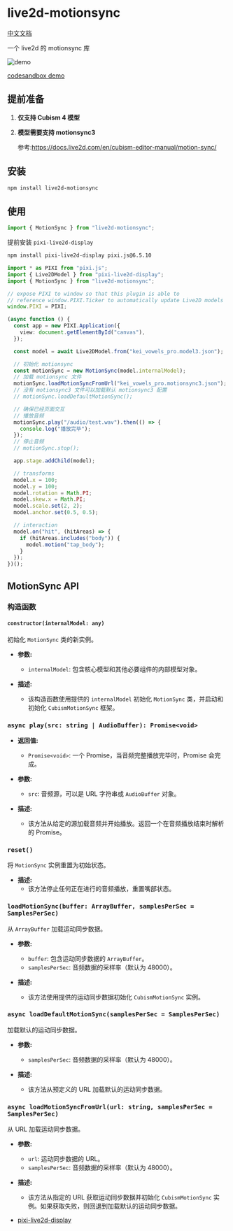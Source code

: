 # live2d-motionsync

[中文文档](README_ZH.md)

一个 live2d 的 motionsync 库

![demo](./static/demo.gif)

[codesandbox demo](https://codesandbox.io/p/sandbox/5yyr55?file=%2Fpackage.json%3A16%2C23)

## 提前准备

1. **仅支持 Cubism 4 模型**

2. **模型需要支持 motionsync3**

   参考:https://docs.live2d.com/en/cubism-editor-manual/motion-sync/

## 安装

```bash
npm install live2d-motionsync
```

## 使用

```ts
import { MotionSync } from "live2d-motionsync";
```

提前安装 `pixi-live2d-display`

```bash
npm install pixi-live2d-display pixi.js@6.5.10

```

```ts
import * as PIXI from "pixi.js";
import { Live2DModel } from "pixi-live2d-display";
import { MotionSync } from "live2d-motionsync";

// expose PIXI to window so that this plugin is able to
// reference window.PIXI.Ticker to automatically update Live2D models
window.PIXI = PIXI;

(async function () {
  const app = new PIXI.Application({
    view: document.getElementById("canvas"),
  });

  const model = await Live2DModel.from("kei_vowels_pro.model3.json");

  // 初始化 motionsync
  const motionSync = new MotionSync(model.internalModel);
  // 加载 motionsync 文件
  motionSync.loadMotionSyncFromUrl("kei_vowels_pro.motionsync3.json");
  // 没有 motionsync3 文件可以加载默认 motionsync3 配置
  // motionSync.loadDefaultMotionSync();

  // 确保已经页面交互
  // 播放音频
  motionSync.play("/audio/test.wav").then(() => {
    console.log("播放完毕");
  });
  // 停止音频
  // motionSync.stop();

  app.stage.addChild(model);

  // transforms
  model.x = 100;
  model.y = 100;
  model.rotation = Math.PI;
  model.skew.x = Math.PI;
  model.scale.set(2, 2);
  model.anchor.set(0.5, 0.5);

  // interaction
  model.on("hit", (hitAreas) => {
    if (hitAreas.includes("body")) {
      model.motion("tap_body");
    }
  });
})();
```

## MotionSync API

### 构造函数

#### `constructor(internalModel: any)`

初始化 `MotionSync` 类的新实例。

- **参数:**

  - `internalModel`: 包含核心模型和其他必要组件的内部模型对象。

- **描述:**
  - 该构造函数使用提供的 `internalModel` 初始化 `MotionSync` 类，并启动和初始化 `CubismMotionSync` 框架。

### `async play(src: string | AudioBuffer): Promise<void>`

- **返回值:**

  - `Promise<void>`: 一个 Promise，当音频完整播放完毕时，Promise 会完成。

- **参数:**

  - `src`: 音频源，可以是 URL 字符串或 `AudioBuffer` 对象。

- **描述:**

  - 该方法从给定的源加载音频并开始播放。返回一个在音频播放结束时解析的 Promise。

### `reset()`

将 `MotionSync` 实例重置为初始状态。

- **描述:**
  - 该方法停止任何正在进行的音频播放，重置嘴部状态。

### `loadMotionSync(buffer: ArrayBuffer, samplesPerSec = SamplesPerSec)`

从 `ArrayBuffer` 加载运动同步数据。

- **参数:**

  - `buffer`: 包含运动同步数据的 `ArrayBuffer`。
  - `samplesPerSec`: 音频数据的采样率（默认为 48000）。

- **描述:**
  - 该方法使用提供的运动同步数据初始化 `CubismMotionSync` 实例。

### `async loadDefaultMotionSync(samplesPerSec = SamplesPerSec)`

加载默认的运动同步数据。

- **参数:**

  - `samplesPerSec`: 音频数据的采样率（默认为 48000）。

- **描述:**
  - 该方法从预定义的 URL 加载默认的运动同步数据。

### `async loadMotionSyncFromUrl(url: string, samplesPerSec = SamplesPerSec)`

从 URL 加载运动同步数据。

- **参数:**

  - `url`: 运动同步数据的 URL。
  - `samplesPerSec`: 音频数据的采样率（默认为 48000）。

- **描述:**

  - 该方法从指定的 URL 获取运动同步数据并初始化 `CubismMotionSync` 实例。如果获取失败，则回退到加载默认的运动同步数据。

- [pixi-live2d-display](https://github.com/pixijs/pixi-live2d-display)

